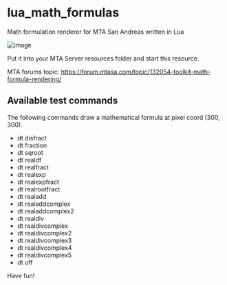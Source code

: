 # lua_math_formulas
Math formulation renderer for MTA San Andreas written in Lua

![image](https://user-images.githubusercontent.com/7682485/128644299-4b67153a-c6f1-45fb-9b18-63ede4c0776e.png)

Put it into your MTA Server resources folder and start this resource.

MTA forums topic: https://forum.mtasa.com/topic/132054-toolkit-math-formula-rendering/

## Available test commands

The following commands draw a mathematical formula at pixel coord (300, 300).

* dt disfract
* dt fraction
* dt sqroot
* dt realdf
* dt realfract
* dt realexp
* dt realexpfract
* dt realrootfract
* dt realadd
* dt realaddcomplex
* dt realaddcomplex2
* dt realdiv
* dt realdivcomplex
* dt realdivcomplex2
* dt realdivcomplex3
* dt realdivcomplex4
* dt realdivcomplex5
* dt off

Have fun!
